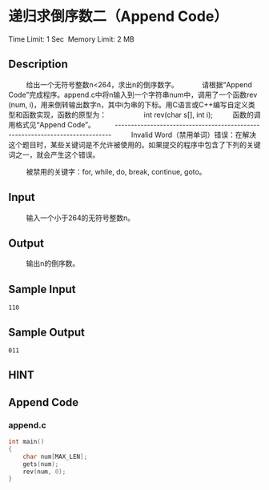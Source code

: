 # 递归求倒序数二（Append Code）
Time Limit: 1 Sec  Memory Limit: 2 MB


## Description
         给出一个无符号整数n<264，求出n的倒序数字。
 
         请根据“Append Code”完成程序。append.c中将n输入到一个字符串num中，调用了一个函数rev (num, i)，用来倒转输出数字n，其中i为串的下标。用C语言或C++编写自定义类型和函数实现，函数的原型为：
                  int rev(char s[], int i);
         函数的调用格式见“Append Code”。
         -----------------------------------------------------------------------------
         Invalid Word（禁用单词）错误：在解决这个题目时，某些关键词是不允许被使用的。如果提交的程序中包含了下列的关键词之一，就会产生这个错误。

         被禁用的关键字：for, while, do, break, continue, goto。


## Input
         输入一个小于264的无符号整数n。





## Output
         输出n的倒序数。


## Sample Input
```
110
```
## Sample Output
```
011
```

## HINT


## Append Code
### append.c
```c
int main()
{
    char num[MAX_LEN];
    gets(num);
    rev(num, 0);
}

```
